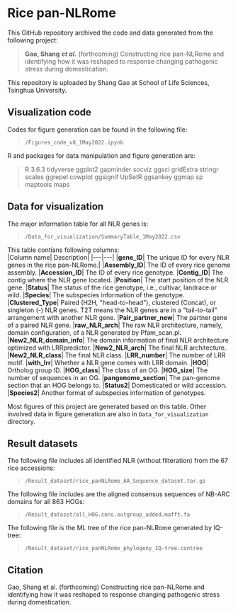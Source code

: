 # Rice pan-NLRome
This  GitHub repository archived the code and data generated from the following project:
> **Gao, Shang** ***et al.*** (forthcoming) Constructing rice pan-NLRome and identifying how it was reshaped to response changing pathogenic stress during domestication.

This repository is uploaded by Shang Gao at School of Life Sciences, Tsinghua University.
 
## Visualization code
Codes for figure generation can be found in the following file: 
> `/Figures_code_v8_1May2022.ipynb`

R and packages for data manipulation and figure generation are:
> R 3.6.3
> tidyverse
> ggplot2
> gapminder
> socviz
> ggsci
> gridExtra
> stringr
> scales
> ggrepel
> cowplot
> ggsignif
> UpSetR
> ggsankey
> ggmap
> sp
> maptools
> maps

## Data for visualization
The major information table for all NLR genes is:
>`/Data_for_visualization/SummaryTable_1May2022.csv`

This table contians following columns:  
|Column name| Description|
|---|---|
|__gene_ID__| The unique ID for every NLR genes in the rice pan-NLRome.|
|__Assembly_ID__| The ID of every rice genome assembly.
|__Accession_ID__| The ID of every rice genotype.
|__Contig_ID__| The contig where the NLR gene located.
|__Position__| The start position of the NLR gene.
|__Status__| The status of the rice genotype, i.e., cultivar, landrace or wild.
|__Species__| The subspecies information of the genotype.
|__Clustered_Type__| Paired (H2H, "head-to-head"), clustered (Concat), or singleton (-) NLR genes. T2T means the NLR genes are in a "tail-to-tail" arrangement with another NLR gene.
|__Pair_partner_new__| The partner gene of a paired NLR gene.
|__raw_NLR_arch__| The raw NLR architecture, namely, domain configuration, of a NLR generated by Pfam_scan.pl.
|__New2_NLR_domain_info__| The domain information of final NLR architecture optimized with LRRpredictor.
|__New2_NLR_arch__| The final NLR architecture.
|__New2_NLR_class__| The final NLR class.
|__LRR_number__| The number of LRR motif.
|__with_lrr__| Whether a NLR gene comes with LRR domain.
|__HOG__| Ortholog group ID.
|__HOG_class__| The class of an OG.
|__HOG_size__| The number of sequences in an OG.
|__pangenome_section__| The pan-genome section that an HOG belongs to.
|__Status2__| Domesticated or wild accession.
|__Species2__| Another format of subspecies information of genotypes.

Most figures of this project are generated based on this table.
Other involved data in figure generation are also in `Data_for_visualization` directory.



## Result datasets
The following file includes all identified NLR (without filteration) from the 67 rice accessions:
>`/Result_dataset/rice_panNLRome_AA_Sequence_dataset.tar.gz`

The following file includes are the aligned consensus sequences of NB-ARC domains for all 863 HOGs:
>`/Result_dataset/all_HOG.cons.outgroup_added.mafft.fa`

The following file is the ML tree of the rice pan-NLRome generated by IQ-tree:
>`/Result_dataset/rice_panNLRome_phylogeny_IQ-tree.contree`


## Citation
Gao, Shang et al. (forthcoming) Constructing rice pan-NLRome and identifying how it was reshaped to response changing pathogenic stress during domestication.

